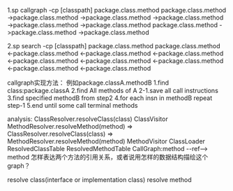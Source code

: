 1.sp callgraph -cp [classpath] package.class.method
package.class.method
	->package.class.method
		->package.class.method
		->package.class.method
	->package.class.method
		->package.class.method
			package.class.method
	->package.class.method
		->package.class.method


2.sp search -cp [classpath] package.class.method
package.class.method
	<-package.class.method
		<-package.class.method
		<-package.class.method
	<-package.class.method
		<-package.class.method
			<-package.class.method
	<-package.class.method
		<-package.class.method

callgraph实现方法：
例如package.classA.methodB
1.find class:package.classA
2.find All methods of A
2-1.save all call instructions
3.find specified methodB from step2
4.for each insn in methodB
    repeat step-1
5.end until some call terminal methods

analysis:
ClassResolver.resolveClass(class)
    ClassVisitor
MethodResolver.resolveMethod(method) => ClassResolver.resolveClass(class) => MethodResolver.resolveMethod(method)
    MethodVisitor
ClassLoader
ResolvedClassTable
ResolvedMethodTable
CallGraph:method --ref--> method
怎样表达两个方法的引用关系，或者说用怎样的数据结构描绘这个graph？


resolve class(interface or implementation class)
resolve method

